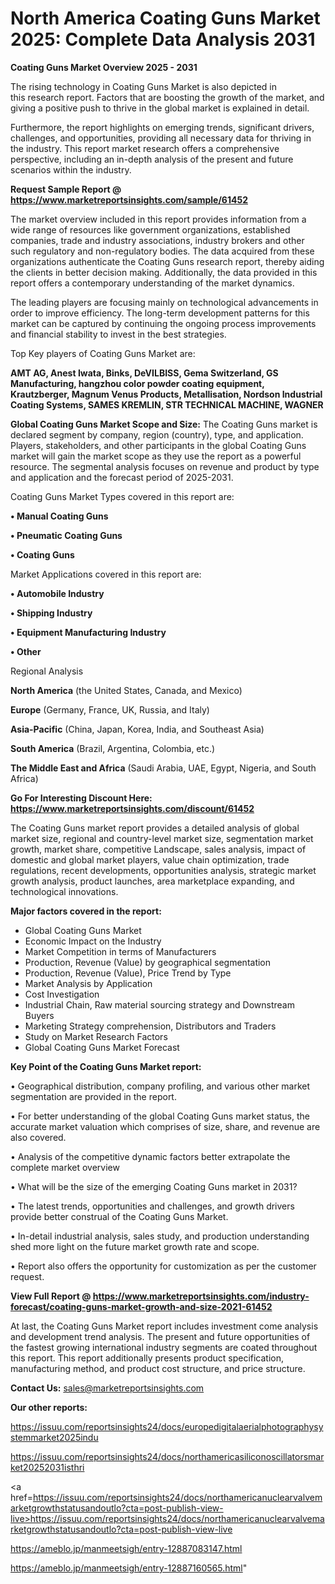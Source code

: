 # North America Coating Guns Market 2025: Complete Data Analysis 2031

<Strong> Coating Guns Market Overview 2025 - 2031</strong>

The rising technology in Coating Guns Market is also depicted in this research report. Factors that are boosting the growth of the market, and giving a positive push to thrive in the global market is explained in detail.

Furthermore, the report highlights on emerging trends, significant drivers, challenges, and opportunities, providing all necessary data for thriving in the industry. This report market research offers a comprehensive perspective, including an in-depth analysis of the present and future scenarios within the industry.

<strong>Request Sample Report @ <a href=https://www.marketreportsinsights.com/sample/61452>https://www.marketreportsinsights.com/sample/61452</a></strong>

The market overview included in this report provides information from a wide range of resources like government organizations, established companies, trade and industry associations, industry brokers and other such regulatory and non-regulatory bodies. The data acquired from these organizations authenticate the Coating Guns research report, thereby aiding the clients in better decision making. Additionally, the data provided in this report offers a contemporary understanding of the market dynamics.

The leading players are focusing mainly on technological advancements in order to improve efficiency. The long-term development patterns for this market can be captured by continuing the ongoing process improvements and financial stability to invest in the best strategies.

Top Key players of Coating Guns Market are:

<strong>AMT AG, Anest Iwata, Binks, DeVILBISS, Gema Switzerland, GS Manufacturing, hangzhou color powder coating equipment, Krautzberger, Magnum Venus Products, Metallisation, Nordson Industrial Coating Systems, SAMES KREMLIN, STR TECHNICAL MACHINE, WAGNER</strong>

<strong><b>Global Coating Guns Market Scope and Size:</b></strong>
The Coating Guns market is declared segment by company, region (country), type, and application. Players, stakeholders, and other participants in the global Coating Guns market will gain the market scope as they use the report as a powerful resource. The segmental analysis focuses on revenue and product by type and application and the forecast period of 2025-2031.

Coating Guns Market Types covered in this report are:

<strong>• Manual Coating Guns

• Pneumatic Coating Guns

• Coating Guns</strong>

Market Applications covered in this report are:

<strong>• Automobile Industry

• Shipping Industry

• Equipment Manufacturing Industry

• Other</strong> 

Regional Analysis

<strong>North America</strong> (the United States, Canada, and Mexico)

<strong>Europe</strong> (Germany, France, UK, Russia, and Italy)

<strong>Asia-Pacific</strong> (China, Japan, Korea, India, and Southeast Asia)

<strong>South America</strong> (Brazil, Argentina, Colombia, etc.)

<strong>The Middle East and Africa</strong> (Saudi Arabia, UAE, Egypt, Nigeria, and South Africa)

<strong>Go For Interesting Discount Here: <a href=https://www.marketreportsinsights.com/discount/61452>https://www.marketreportsinsights.com/discount/61452</a></strong>

The Coating Guns market report provides a detailed analysis of global market size, regional and country-level market size, segmentation market growth, market share, competitive Landscape, sales analysis, impact of domestic and global market players, value chain optimization, trade regulations, recent developments, opportunities analysis, strategic market growth analysis, product launches, area marketplace expanding, and technological innovations.

<strong><b>Major factors covered in the report:</b></strong>
<ul>
  <li>Global Coating Guns Market </li>
  <li>Economic Impact on the Industry</li>
  <li>Market Competition in terms of Manufacturers</li>
  <li>Production, Revenue (Value) by geographical segmentation</li>
  <li>Production, Revenue (Value), Price Trend by Type</li>
  <li>Market Analysis by Application</li>
  <li>Cost Investigation</li>
  <li>Industrial Chain, Raw material sourcing strategy and Downstream Buyers</li>
  <li>Marketing Strategy comprehension, Distributors and Traders</li>
  <li>Study on Market Research Factors</li>
  <li>Global Coating Guns Market Forecast</li>
</ul>

<strong><b>Key Point of the Coating Guns Market report:</b></strong>

• Geographical distribution, company profiling, and various other market segmentation are provided in the report.

• For better understanding of the global Coating Guns market status, the accurate market valuation which comprises of size, share, and revenue are also covered.

• Analysis of the competitive dynamic factors better extrapolate the complete market overview

• What will be the size of the emerging Coating Guns market in 2031?

• The latest trends, opportunities and challenges, and growth drivers provide better construal of the Coating Guns Market.

• In-detail industrial analysis, sales study, and production understanding shed more light on the future market growth rate and scope.

• Report also offers the opportunity for customization as per the customer request.

<strong><b>View Full Report @ <a href=https://www.marketreportsinsights.com/industry-forecast/coating-guns-market-growth-and-size-2021-61452>https://www.marketreportsinsights.com/industry-forecast/coating-guns-market-growth-and-size-2021-61452</a></b></strong>


At last, the Coating Guns Market report includes investment come analysis and development trend analysis. The present and future opportunities of the fastest growing international industry segments are coated throughout this report. This report additionally presents product specification, manufacturing method, and product cost structure, and price structure.

<strong>Contact Us:</strong>
sales@marketreportsinsights.com

<strong>Our other reports:</strong>

<a href=https://issuu.com/reportsinsights24/docs/europedigitalaerialphotographysystemmarket2025indu>https://issuu.com/reportsinsights24/docs/europedigitalaerialphotographysystemmarket2025indu</a>

<a href=https://issuu.com/reportsinsights24/docs/northamericasiliconoscillatorsmarket20252031isthri>https://issuu.com/reportsinsights24/docs/northamericasiliconoscillatorsmarket20252031isthri</a>

<a href=https://issuu.com/reportsinsights24/docs/northamericanuclearvalvemarketgrowthstatusandoutlo?cta=post-publish-view-live>https://issuu.com/reportsinsights24/docs/northamericanuclearvalvemarketgrowthstatusandoutlo?cta=post-publish-view-live</a>

<a href=https://ameblo.jp/manmeetsigh/entry-12887083147.html>https://ameblo.jp/manmeetsigh/entry-12887083147.html</a>

<a href=https://ameblo.jp/manmeetsigh/entry-12887160565.html>https://ameblo.jp/manmeetsigh/entry-12887160565.html</a>"
